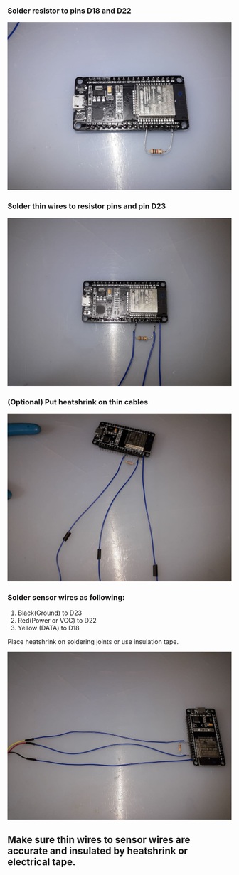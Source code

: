 ### Solder resistor to pins D18 and D22
![Step 1](https://raw.githubusercontent.com/nuclearcat/fridgemonlb/main/images/step1.jpg "Step 1")

### Solder thin wires to resistor pins and pin D23
![Step 2](https://raw.githubusercontent.com/nuclearcat/fridgemonlb/main/images/step2.jpg "Step 2")

### (Optional) Put heatshrink on thin cables
![Step 3](https://raw.githubusercontent.com/nuclearcat/fridgemonlb/main/images/step3.jpg "Step 3")

### Solder sensor wires as following:
1. Black(Ground) to D23
2. Red(Power or VCC) to D22
3. Yellow (DATA) to D18

Place heatshrink on soldering joints or use insulation tape.

![Step 4](https://raw.githubusercontent.com/nuclearcat/fridgemonlb/main/images/step4.jpg "Step 4")

## Make sure thin wires to sensor wires are accurate and insulated by heatshrink or electrical tape.
